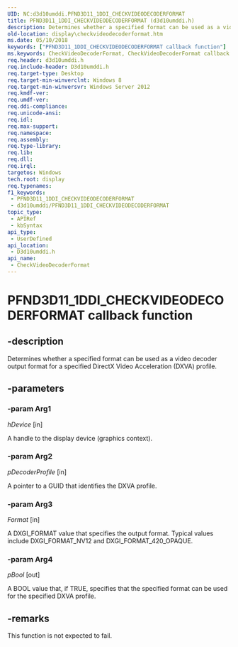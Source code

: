 ```yaml
---
UID: NC:d3d10umddi.PFND3D11_1DDI_CHECKVIDEODECODERFORMAT
title: PFND3D11_1DDI_CHECKVIDEODECODERFORMAT (d3d10umddi.h)
description: Determines whether a specified format can be used as a video decoder output format for a specified DirectX Video Acceleration (DXVA) profile.
old-location: display\checkvideodecoderformat.htm
ms.date: 05/10/2018
keywords: ["PFND3D11_1DDI_CHECKVIDEODECODERFORMAT callback function"]
ms.keywords: CheckVideoDecoderFormat, CheckVideoDecoderFormat callback function [Display Devices], PFND3D11_1DDI_CHECKVIDEODECODERFORMAT, PFND3D11_1DDI_CHECKVIDEODECODERFORMAT callback, d3d10umddi/CheckVideoDecoderFormat, display.checkvideodecoderformat
req.header: d3d10umddi.h
req.include-header: D3d10umddi.h
req.target-type: Desktop
req.target-min-winverclnt: Windows 8
req.target-min-winversvr: Windows Server 2012
req.kmdf-ver: 
req.umdf-ver: 
req.ddi-compliance: 
req.unicode-ansi: 
req.idl: 
req.max-support: 
req.namespace: 
req.assembly: 
req.type-library: 
req.lib: 
req.dll: 
req.irql: 
targetos: Windows
tech.root: display
req.typenames: 
f1_keywords:
 - PFND3D11_1DDI_CHECKVIDEODECODERFORMAT
 - d3d10umddi/PFND3D11_1DDI_CHECKVIDEODECODERFORMAT
topic_type:
 - APIRef
 - kbSyntax
api_type:
 - UserDefined
api_location:
 - D3d10umddi.h
api_name:
 - CheckVideoDecoderFormat
---
```


# PFND3D11_1DDI_CHECKVIDEODECODERFORMAT callback function


## -description

Determines whether a specified format can be used as a video decoder output format for a specified DirectX Video Acceleration (DXVA) profile.

## -parameters

### -param Arg1

*hDevice* [in]

A handle to the display device (graphics context).

### -param Arg2

*pDecoderProfile* [in]

A pointer to a GUID that identifies the DXVA profile.

### -param Arg3

*Format* [in]

A DXGI_FORMAT value that specifies the output format. Typical values include DXGI_FORMAT_NV12 and DXGI_FORMAT_420_OPAQUE.

### -param Arg4

*pBool* [out]

A BOOL value that, if TRUE, specifies that the specified format can be used  for the specified DXVA profile.

## -remarks

This function is not expected to fail.

